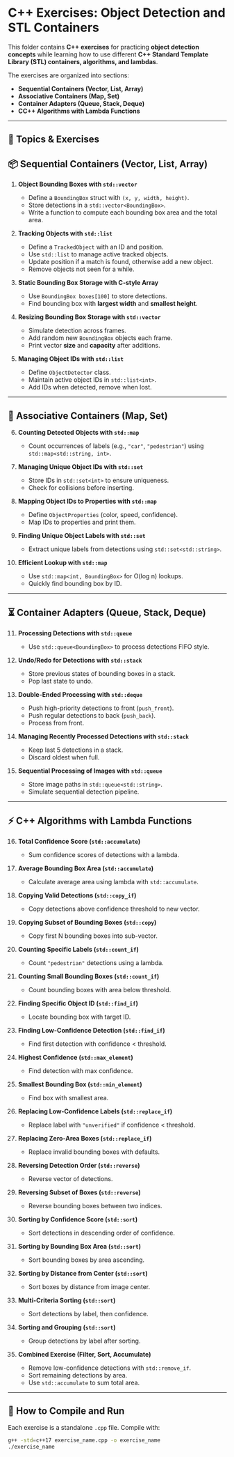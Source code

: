 # C++ Exercises: Object Detection and STL Containers

This folder contains **C++ exercises** for practicing **object detection concepts** while learning how to use different **C++ Standard Template Library (STL) containers, algorithms, and lambdas**.  

The exercises are organized into sections:  

- **Sequential Containers (Vector, List, Array)**  
- **Associative Containers (Map, Set)**  
- **Container Adapters (Queue, Stack, Deque)**  
- **CC++ Algorithms with Lambda Functions**  

---

## 📝 Topics & Exercises

## 📦 Sequential Containers (Vector, List, Array)

1. **Object Bounding Boxes with `std::vector`**  
   - Define a `BoundingBox` struct with `(x, y, width, height)`.  
   - Store detections in a `std::vector<BoundingBox>`.  
   - Write a function to compute each bounding box area and the total area.  

2. **Tracking Objects with `std::list`**  
   - Define a `TrackedObject` with an ID and position.  
   - Use `std::list` to manage active tracked objects.  
   - Update position if a match is found, otherwise add a new object.  
   - Remove objects not seen for a while.  

3. **Static Bounding Box Storage with C-style Array**  
   - Use `BoundingBox boxes[100]` to store detections.  
   - Find bounding box with **largest width** and **smallest height**.  

4. **Resizing Bounding Box Storage with `std::vector`**  
   - Simulate detection across frames.  
   - Add random new `BoundingBox` objects each frame.  
   - Print vector **size** and **capacity** after additions.  

5. **Managing Object IDs with `std::list`**  
   - Define `ObjectDetector` class.  
   - Maintain active object IDs in `std::list<int>`.  
   - Add IDs when detected, remove when lost.  

---

## 🔑 Associative Containers (Map, Set)

6. **Counting Detected Objects with `std::map`**  
   - Count occurrences of labels (e.g., `"car"`, `"pedestrian"`) using `std::map<std::string, int>`.  

7. **Managing Unique Object IDs with `std::set`**  
   - Store IDs in `std::set<int>` to ensure uniqueness.  
   - Check for collisions before inserting.  

8. **Mapping Object IDs to Properties with `std::map`**  
   - Define `ObjectProperties` (color, speed, confidence).  
   - Map IDs to properties and print them.  

9. **Finding Unique Object Labels with `std::set`**  
   - Extract unique labels from detections using `std::set<std::string>`.  

10. **Efficient Lookup with `std::map`**  
    - Use `std::map<int, BoundingBox>` for O(log n) lookups.  
    - Quickly find bounding box by ID.  

---

## ⏳ Container Adapters (Queue, Stack, Deque)

11. **Processing Detections with `std::queue`**  
    - Use `std::queue<BoundingBox>` to process detections FIFO style.  

12. **Undo/Redo for Detections with `std::stack`**  
    - Store previous states of bounding boxes in a stack.  
    - Pop last state to undo.  

13. **Double-Ended Processing with `std::deque`**  
    - Push high-priority detections to front (`push_front`).  
    - Push regular detections to back (`push_back`).  
    - Process from front.  

14. **Managing Recently Processed Detections with `std::stack`**  
    - Keep last 5 detections in a stack.  
    - Discard oldest when full.  

15. **Sequential Processing of Images with `std::queue`**  
    - Store image paths in `std::queue<std::string>`.  
    - Simulate sequential detection pipeline.  

---

## ⚡ C++ Algorithms with Lambda Functions

16. **Total Confidence Score (`std::accumulate`)**  
    - Sum confidence scores of detections with a lambda.  

17. **Average Bounding Box Area (`std::accumulate`)**  
    - Calculate average area using lambda with `std::accumulate`.  

18. **Copying Valid Detections (`std::copy_if`)**  
    - Copy detections above confidence threshold to new vector.  

19. **Copying Subset of Bounding Boxes (`std::copy`)**  
    - Copy first N bounding boxes into sub-vector.  

20. **Counting Specific Labels (`std::count_if`)**  
    - Count `"pedestrian"` detections using a lambda.  

21. **Counting Small Bounding Boxes (`std::count_if`)**  
    - Count bounding boxes with area below threshold.  

22. **Finding Specific Object ID (`std::find_if`)**  
    - Locate bounding box with target ID.  

23. **Finding Low-Confidence Detection (`std::find_if`)**  
    - Find first detection with confidence < threshold.  

24. **Highest Confidence (`std::max_element`)**  
    - Find detection with max confidence.  

25. **Smallest Bounding Box (`std::min_element`)**  
    - Find box with smallest area.  

26. **Replacing Low-Confidence Labels (`std::replace_if`)**  
    - Replace label with `"unverified"` if confidence < threshold.  

27. **Replacing Zero-Area Boxes (`std::replace_if`)**  
    - Replace invalid bounding boxes with defaults.  

28. **Reversing Detection Order (`std::reverse`)**  
    - Reverse vector of detections.  

29. **Reversing Subset of Boxes (`std::reverse`)**  
    - Reverse bounding boxes between two indices.  

30. **Sorting by Confidence Score (`std::sort`)**  
    - Sort detections in descending order of confidence.  

31. **Sorting by Bounding Box Area (`std::sort`)**  
    - Sort bounding boxes by area ascending.  

32. **Sorting by Distance from Center (`std::sort`)**  
    - Sort boxes by distance from image center.  

33. **Multi-Criteria Sorting (`std::sort`)**  
    - Sort detections by label, then confidence.  

34. **Sorting and Grouping (`std::sort`)**  
    - Group detections by label after sorting.  

35. **Combined Exercise (Filter, Sort, Accumulate)**  
    - Remove low-confidence detections with `std::remove_if`.  
    - Sort remaining detections by area.  
    - Use `std::accumulate` to sum total area.  

---

## 🚀 How to Compile and Run

Each exercise is a standalone `.cpp` file. Compile with:

```bash
g++ -std=c++17 exercise_name.cpp -o exercise_name
./exercise_name
